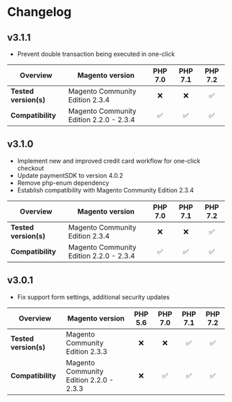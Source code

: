 # Changelog

## v3.1.1

*   Prevent double transaction being executed in one-click  

|  Overview | Magento version | PHP 7.0 | PHP 7.1 | PHP 7.2 |    
|---|---|:---:|:---:|:---:|    
| **Tested version(s)** | Magento Community Edition 2.3.4 | :x: | :x: | &#9989; |    
| **Compatibility** | Magento Community Edition 2.2.0 - 2.3.4 | &#9989; | &#9989; | &#9989; |   

## v3.1.0

*   Implement new and improved credit card workflow for one-click checkout  
*   Update paymentSDK to version 4.0.2  
*   Remove php-enum dependency
*   Establish compatibility with Magento Community Edition 2.3.4  

|  Overview | Magento version | PHP 7.0 | PHP 7.1 | PHP 7.2 |  
|---|---|:---:|:---:|:---:|  
| **Tested version(s)** | Magento Community Edition 2.3.4 | :x: | :x: | &#9989; |  
| **Compatibility** | Magento Community Edition 2.2.0 - 2.3.4 | &#9989; | &#9989; | &#9989; |    

## v3.0.1

*   Fix support form settings, additional security updates

|  Overview | Magento version | PHP 5.6 | PHP 7.0 | PHP 7.1 | PHP 7.2 |  
|---|---|:---:|:---:|:---:|:---:|  
| **Tested version(s)** | Magento Community Edition 2.3.3 | :x: | :x: | &#9989; | &#9989; |  
| **Compatibility** | Magento Community Edition 2.2.0 - 2.3.3 | :x: | &#9989; | &#9989; | &#9989; |    
